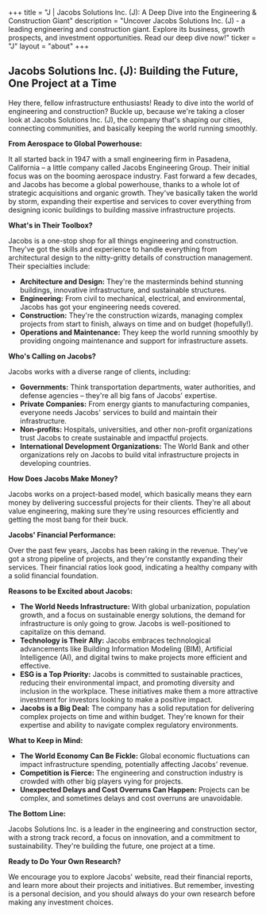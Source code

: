 +++
title = "J |  Jacobs Solutions Inc. (J): A Deep Dive into the Engineering & Construction Giant"
description = "Uncover Jacobs Solutions Inc. (J) - a leading engineering and construction giant. Explore its business, growth prospects, and investment opportunities. Read our deep dive now!"
ticker = "J"
layout = "about"
+++

        


## Jacobs Solutions Inc. (J): Building the Future, One Project at a Time

Hey there, fellow infrastructure enthusiasts! Ready to dive into the world of engineering and construction? Buckle up, because we're taking a closer look at Jacobs Solutions Inc. (J), the company that's shaping our cities, connecting communities, and basically keeping the world running smoothly.  

**From Aerospace to Global Powerhouse:**

It all started back in 1947 with a small engineering firm in Pasadena, California – a little company called Jacobs Engineering Group. Their initial focus was on the booming aerospace industry. Fast forward a few decades, and Jacobs has become a global powerhouse, thanks to a whole lot of strategic acquisitions and organic growth. They've basically taken the world by storm, expanding their expertise and services to cover everything from designing iconic buildings to building massive infrastructure projects. 

**What's in Their Toolbox?**

Jacobs is a one-stop shop for all things engineering and construction. They've got the skills and experience to handle everything from architectural design to the nitty-gritty details of construction management.  Their specialties include:

* **Architecture and Design:** They're the masterminds behind stunning buildings, innovative infrastructure, and sustainable structures. 
* **Engineering:** From civil to mechanical, electrical, and environmental, Jacobs has got your engineering needs covered.
* **Construction:** They're the construction wizards, managing complex projects from start to finish, always on time and on budget (hopefully!). 
* **Operations and Maintenance:** They keep the world running smoothly by providing ongoing maintenance and support for infrastructure assets. 

**Who's Calling on Jacobs?**

Jacobs works with a diverse range of clients, including:

* **Governments:** Think transportation departments, water authorities, and defense agencies – they're all big fans of Jacobs' expertise.
* **Private Companies:** From energy giants to manufacturing companies, everyone needs Jacobs' services to build and maintain their infrastructure.
* **Non-profits:** Hospitals, universities, and other non-profit organizations trust Jacobs to create sustainable and impactful projects.
* **International Development Organizations:** The World Bank and other organizations rely on Jacobs to build vital infrastructure projects in developing countries.

**How Does Jacobs Make Money?**

Jacobs works on a project-based model, which basically means they earn money by delivering successful projects for their clients. They're all about value engineering, making sure they're using resources efficiently and getting the most bang for their buck.  

**Jacobs' Financial Performance:**

Over the past few years, Jacobs has been raking in the revenue.  They've got a strong pipeline of projects, and they're constantly expanding their services. Their financial ratios look good, indicating a healthy company with a solid financial foundation. 

**Reasons to be Excited about Jacobs:**

* **The World Needs Infrastructure:**  With global urbanization, population growth, and a focus on sustainable energy solutions, the demand for infrastructure is only going to grow. Jacobs is well-positioned to capitalize on this demand. 
* **Technology is Their Ally:** Jacobs embraces technological advancements like Building Information Modeling (BIM), Artificial Intelligence (AI), and digital twins to make projects more efficient and effective. 
* **ESG is a Top Priority:** Jacobs is committed to sustainable practices, reducing their environmental impact, and promoting diversity and inclusion in the workplace. These initiatives make them a more attractive investment for investors looking to make a positive impact.
* **Jacobs is a Big Deal:** The company has a solid reputation for delivering complex projects on time and within budget. They're known for their expertise and ability to navigate complex regulatory environments.  

**What to Keep in Mind:**

* **The World Economy Can Be Fickle:**  Global economic fluctuations can impact infrastructure spending, potentially affecting Jacobs' revenue. 
* **Competition is Fierce:** The engineering and construction industry is crowded with other big players vying for projects.  
* **Unexpected Delays and Cost Overruns Can Happen:**  Projects can be complex, and sometimes delays and cost overruns are unavoidable.  

**The Bottom Line:**

Jacobs Solutions Inc. is a leader in the engineering and construction sector, with a strong track record, a focus on innovation, and a commitment to sustainability. They're building the future, one project at a time. 

**Ready to Do Your Own Research?**

We encourage you to explore Jacobs' website, read their financial reports, and learn more about their projects and initiatives. But remember, investing is a personal decision, and you should always do your own research before making any investment choices. 

        